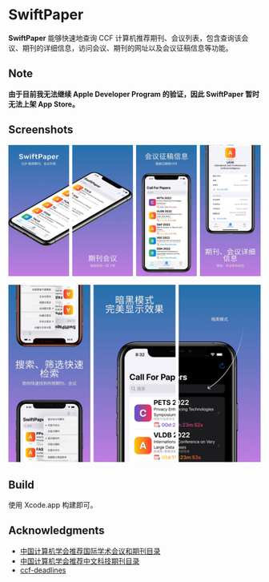 # SwiftPaper

**SwiftPaper** 能够快速地查询 CCF 计算机推荐期刊、会议列表，包含查询该会议、期刊的详细信息，访问会议、期刊的网址以及会议征稿信息等功能。

## Note

**由于目前我无法继续 Apple Developer Program 的验证，因此 SwiftPaper 暂时无法上架 App Store。**

## Screenshots

![screenshot1](./screenshots/1.jpg)

![screenshot1](./screenshots/2.jpg)

## Build

使用 Xcode.app 构建即可。

##  Acknowledgments

- [中国计算机学会推荐国际学术会议和期刊目录](https://www.ccf.org.cn/c/2019-04-25/663625.shtml)
- [中国计算机学会推荐中文科技期刊目录](https://www.ccf.org.cn/ccftjgjxskwml/2020-07-02/704435.shtml)
- [ccf-deadlines](https://github.com/ccfddl/ccf-deadlines)
